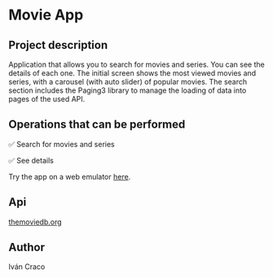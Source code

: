 <h1>Movie App</h1>
<h2>Project description</h2>
<p>Application that allows you to search for movies and series. You can see the details of each one. The initial screen shows the most viewed movies and series, with a carousel (with auto slider) of popular movies. The search section includes the Paging3 library to manage the loading of data into pages of the used API.</p>
<h2>Operations that can be performed</h2>
<p>&#9989 Search for movies and series </p>
<p>&#9989 See details</p>
<p>Try the app on a web emulator <a href="https://appetize.io/embed/jvh6nmhp6osps2twv3tsrrbrym" target="_blank">here</a>.</p>
<h2>Api</h2>
<a href="https://www.themoviedb.org/" target="_blank">themoviedb.org</a>
<h2>Author</h2>
<span>Iván Craco</span>
